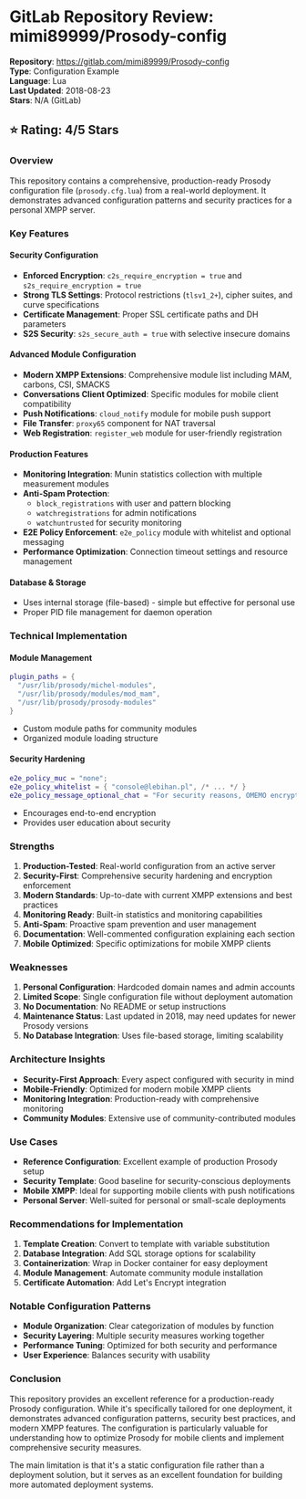 # GitLab Repository Review: mimi89999/Prosody-config

**Repository**: https://gitlab.com/mimi89999/Prosody-config  
**Type**: Configuration Example  
**Language**: Lua  
**Last Updated**: 2018-08-23  
**Stars**: N/A (GitLab)  

## ⭐ Rating: 4/5 Stars

### Overview
This repository contains a comprehensive, production-ready Prosody configuration file (`prosody.cfg.lua`) from a real-world deployment. It demonstrates advanced configuration patterns and security practices for a personal XMPP server.

### Key Features

#### Security Configuration
- **Enforced Encryption**: `c2s_require_encryption = true` and `s2s_require_encryption = true`
- **Strong TLS Settings**: Protocol restrictions (`tlsv1_2+`), cipher suites, and curve specifications
- **Certificate Management**: Proper SSL certificate paths and DH parameters
- **S2S Security**: `s2s_secure_auth = true` with selective insecure domains

#### Advanced Module Configuration
- **Modern XMPP Extensions**: Comprehensive module list including MAM, carbons, CSI, SMACKS
- **Conversations Client Optimized**: Specific modules for mobile client compatibility
- **Push Notifications**: `cloud_notify` module for mobile push support
- **File Transfer**: `proxy65` component for NAT traversal
- **Web Registration**: `register_web` module for user-friendly registration

#### Production Features
- **Monitoring Integration**: Munin statistics collection with multiple measurement modules
- **Anti-Spam Protection**: 
  - `block_registrations` with user and pattern blocking
  - `watchregistrations` for admin notifications
  - `watchuntrusted` for security monitoring
- **E2E Policy Enforcement**: `e2e_policy` module with whitelist and optional messaging
- **Performance Optimization**: Connection timeout settings and resource management

#### Database & Storage
- Uses internal storage (file-based) - simple but effective for personal use
- Proper PID file management for daemon operation

### Technical Implementation

#### Module Management
```lua
plugin_paths = { 
  "/usr/lib/prosody/michel-modules", 
  "/usr/lib/prosody/modules/mod_mam", 
  "/usr/lib/prosody/prosody-modules" 
}
```
- Custom module paths for community modules
- Organized module loading structure

#### Security Hardening
```lua
e2e_policy_muc = "none";
e2e_policy_whitelist = { "console@lebihan.pl", /* ... */ }
e2e_policy_message_optional_chat = "For security reasons, OMEMO encryption is STRONGLY recommended..."
```
- Encourages end-to-end encryption
- Provides user education about security

### Strengths
1. **Production-Tested**: Real-world configuration from an active server
2. **Security-First**: Comprehensive security hardening and encryption enforcement
3. **Modern Standards**: Up-to-date with current XMPP extensions and best practices
4. **Monitoring Ready**: Built-in statistics and monitoring capabilities
5. **Anti-Spam**: Proactive spam prevention and user management
6. **Documentation**: Well-commented configuration explaining each section
7. **Mobile Optimized**: Specific optimizations for mobile XMPP clients

### Weaknesses
1. **Personal Configuration**: Hardcoded domain names and admin accounts
2. **Limited Scope**: Single configuration file without deployment automation
3. **No Documentation**: No README or setup instructions
4. **Maintenance Status**: Last updated in 2018, may need updates for newer Prosody versions
5. **No Database Integration**: Uses file-based storage, limiting scalability

### Architecture Insights
- **Security-First Approach**: Every aspect configured with security in mind
- **Mobile-Friendly**: Optimized for modern mobile XMPP clients
- **Monitoring Integration**: Production-ready with comprehensive monitoring
- **Community Modules**: Extensive use of community-contributed modules

### Use Cases
- **Reference Configuration**: Excellent example of production Prosody setup
- **Security Template**: Good baseline for security-conscious deployments
- **Mobile XMPP**: Ideal for supporting mobile clients with push notifications
- **Personal Server**: Well-suited for personal or small-scale deployments

### Recommendations for Implementation
1. **Template Creation**: Convert to template with variable substitution
2. **Database Integration**: Add SQL storage options for scalability
3. **Containerization**: Wrap in Docker container for easy deployment
4. **Module Management**: Automate community module installation
5. **Certificate Automation**: Add Let's Encrypt integration

### Notable Configuration Patterns
- **Module Organization**: Clear categorization of modules by function
- **Security Layering**: Multiple security measures working together
- **Performance Tuning**: Optimized for both security and performance
- **User Experience**: Balances security with usability

### Conclusion
This repository provides an excellent reference for a production-ready Prosody configuration. While it's specifically tailored for one deployment, it demonstrates advanced configuration patterns, security best practices, and modern XMPP features. The configuration is particularly valuable for understanding how to optimize Prosody for mobile clients and implement comprehensive security measures.

The main limitation is that it's a static configuration file rather than a deployment solution, but it serves as an excellent foundation for building more automated deployment systems. 